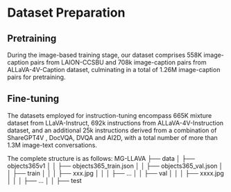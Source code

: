# Dataset Preparation

## Pretraining

During the image-based training stage, our dataset comprises 558K image-caption pairs from LAION-CCSBU and 708k image-caption pairs from ALLaVA-4V-Caption dataset, culminating in a total of 1.26M image-caption pairs for pretraining.

## Fine-tuning

The datasets employed for
instruction-tuning encompass 665K mixture dataset from LLaVA-Instruct, 692k instructions from ALLaVA-4V-Instruction dataset, and an additional 25k instructions derived from a combination of ShareGPT4V , DocVQA, DVQA and AI2D, with a total number of more than 1.3M image-text conversations.

The complete structure is as follows:
MG-LLAVA
├── data
│   ├── objects365v1
│   │   ├── objects365_train.json
│   │   ├── objects365_val.json
│   │   ├── train
│   │   │   ├── xxx.jpg
│   │   │   ├── ...
│   │   ├── val
│   │   │   ├── xxxx.jpg
│   │   │   ├── ...
│   │   ├── test